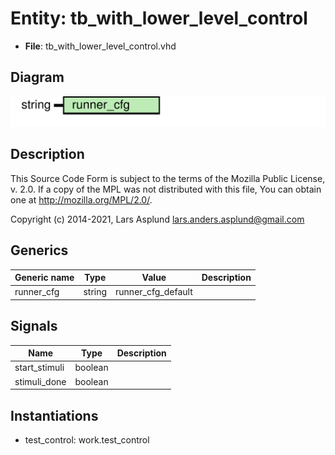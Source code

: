 # Entity: tb_with_lower_level_control

- **File**: tb_with_lower_level_control.vhd
## Diagram

![Diagram](tb_with_lower_level_control.svg "Diagram")
## Description

 This Source Code Form is subject to the terms of the Mozilla Public
 License, v. 2.0. If a copy of the MPL was not distributed with this file,
 You can obtain one at http://mozilla.org/MPL/2.0/.

 Copyright (c) 2014-2021, Lars Asplund lars.anders.asplund@gmail.com
## Generics

| Generic name | Type   | Value              | Description |
| ------------ | ------ | ------------------ | ----------- |
| runner_cfg   | string | runner_cfg_default |             |
## Signals

| Name          | Type    | Description |
| ------------- | ------- | ----------- |
| start_stimuli | boolean |             |
|  stimuli_done | boolean |             |
## Instantiations

- test_control: work.test_control
